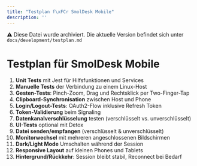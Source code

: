 ```yaml
---
title: "Testplan f\xFCr SmolDesk Mobile"
description: ''
---
```

⚠️ Diese Datei wurde archiviert. Die aktuelle Version befindet sich unter `docs/development/testplan.md`


# Testplan für SmolDesk Mobile

1. **Unit Tests** mit Jest für Hilfsfunktionen und Services
2. **Manuelle Tests** der Verbindung zu einem Linux-Host
3. **Gesten-Tests**: Pinch-Zoom, Drag und Rechtsklick per Two-Finger-Tap
4. **Clipboard-Synchronisation** zwischen Host und Phone
5. **Login/Logout-Tests**: OAuth2-Flow inklusive Refresh Token
6. **Token-Validierung** beim Signaling
7. **Datenkanalverschlüsselung** testen (verschlüsselt vs. unverschlüsselt)
8. **UI-Tests** optional mit Detox
9. **Datei senden/empfangen** (verschlüsselt & unverschlüsselt)
10. **Monitorwechsel** mit mehreren angeschlossenen Bildschirmen
11. **Dark/Light Mode** Umschalten während der Session
12. **Responsive Layout** auf kleinen Phones und Tablets
13. **Hintergrund/Rückkehr**: Session bleibt stabil, Reconnect bei Bedarf
